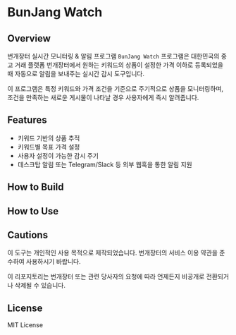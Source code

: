# BunJang Watch
## Overview
번개장터 실시간 모니터링 & 알림 프로그램
`BunJang Watch` 프로그램은 대한민국의 중고 거래 플랫폼 번개장터에서 
원하는 키워드의 상품이 설정한 가격 이하로 등록되었을 때 자동으로 알림을 보내주는 실시간 감시 도구입니다.

이 프로그램은 특정 키워드와 가격 조건을 기준으로 주기적으로 상품을 모니터링하며, 
조건을 만족하는 새로운 게시물이 나타날 경우 사용자에게 즉시 알려줍니다.

## Features
- 키워드 기반의 상품 추적
- 키워드별 목표 가격 설정
- 사용자 설정이 가능한 감시 주기
- 데스크탑 알림 또는 Telegram/Slack 등 외부 웹훅을 통한 알림 지원

## How to Build

## How to Use

## Cautions
이 도구는 개인적인 사용 목적으로 제작되었습니다. 
번개장터의 서비스 이용 약관을 준수하여 사용하시기 바랍니다.

이 리포지토리는 번개장터 또는 관련 당사자의 요청에 따라 언제든지 비공개로 전환되거나 삭제될 수 있습니다.

## License
MIT License